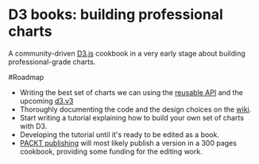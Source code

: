 D3 books: building professional charts
==============
A community-driven [D3.js](http://d3js.org/) cookbook in a very early stage about building professional-grade charts.

#Roadmap
* Writing the best set of charts we can using the [reusable API](http://bost.ocks.org/mike/chart/) and the upcoming [d3.v3](https://github.com/mbostock/d3/tree/3.0)
* Thoroughly documenting the code and the design choices on the [wiki](https://github.com/biovisualize/d3-charts-book/wiki).
* Start writing a tutorial explaining how to build your own set of charts with D3.
* Developing the tutorial until it's ready to be edited as a book.
* [PACKT publishing](http://www.packtpub.com/) will most likely publish a version in a 300 pages cookbook, providing some funding for the editing work.